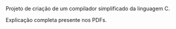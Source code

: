 Projeto de criação de um compilador simplificado da linguagem C.
  
  
Explicação completa presente nos PDFs.
